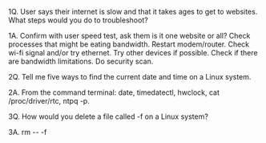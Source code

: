 1Q. User says their internet is slow and that it takes ages to get to websites. What steps would you do to troubleshoot?

1A. Confirm with user speed test, ask them is it one website or all? Check processes that might be eating bandwidth. Restart modem/router. Check wi-fi signal and/or try ethernet. Try other devices if possible. Check if there are bandwidth limitations. Do security scan.   

2Q. Tell me five ways to find the current date and time on a Linux system.

2A. From the command terminal: date, timedatectl, hwclock, cat /proc/driver/rtc, ntpq -p. 

3Q. How would you delete a file called -f on a Linux system? 

3A. rm -- -f

